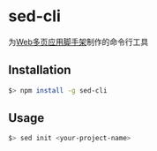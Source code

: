 # sed-cli
为[Web多页应用脚手架](https://github.com/Array-Huang/webpack-seed)制作的命令行工具

## Installation

```bash
$> npm install -g sed-cli
```

## Usage

```bash
$> sed init <your-project-name>
```
